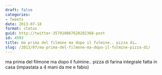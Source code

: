 ```yaml
---
draft: false
categories:
- Tweets
date: 2013-07-18
format: status
guid: http://twitter-357910867620282368-post
id: 4593
title: ma prima del filmone ma dopo il fulmine.. pizza di…
slug: /2013/07/ma-prima-del-filmone-ma-dopo-il-fulmine-pizza-di/
---
```


ma prima del filmone ma dopo il fulmine.. pizza di farina integrale fatta in casa (impastata a 4 mani da me e fabio)
